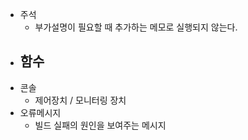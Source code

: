 - 주석
  - 부가설명이 필요할 때 추가하는 메모로 실행되지 않는다.
- 함수
  - 
- 콘솔
  - 제어장치 / 모니터링 장치
- 오류메시지
  - 빌드 실패의 원인을 보여주는 메시지
